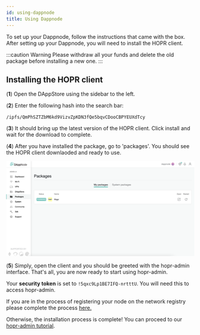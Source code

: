 ```yaml
---
id: using-dappnode
title: Using Dappnode
---
```

To set up your Dappnode, follow the instructions that came with the box. After setting up your Dappnode, you will need to install the HOPR client.

:::caution Warning
Please withdraw all your funds and delete the old package before installing a new one.
:::

## Installing the HOPR client

(**1**) Open the DAppStore using the sidebar to the left.

(**2**) Enter the following hash into the search bar:

```
/ipfs/QmPhSZTZbM6kd9VizvZpKDN3fQe5bqvCDooCBPYEUXdTcy
```

(**3**) It should bring up the latest version of the HOPR client. Click install and wait for the download to complete.

(**4**) After you have installed the package, go to 'packages'. You should see the HOPR client downlaoded and ready to use.

![MyDapps](./images/Dappnode-2.png)

(**5**) Simply, open the client and you should be greeted with the hopr-admin interface. That's all, you are now ready to start using hopr-admin.

Your **security token** is set to `!5qxc9Lp1BE7IFQ-nrtttU`. You will need this to access hopr-admin.

If you are in the process of registering your node on the network registry please complete the process [here.](./network-registry-tutorial.md)

Otherwise, the installation process is complete! You can proceed to our [hopr-admin tutorial](using-hopr-admin).
